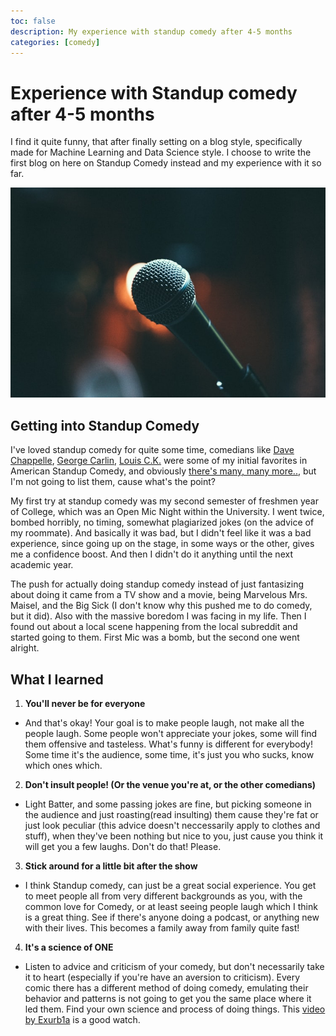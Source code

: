 ```yaml
---
toc: false
description: My experience with standup comedy after 4-5 months
categories: [comedy]
---
```

# Experience with Standup comedy after 4-5 months
I find it quite funny, that after finally setting on a blog style, specifically made for Machine Learning and Data Science style. I choose to write the first blog on here on Standup Comedy instead and my experience with it so far.

![](/images/blog-1-standup/mic.jpeg "Standup Comedy Mic")

## Getting into Standup Comedy
I've loved standup comedy for quite some time, comedians like [Dave Chappelle](https://en.wikipedia.org/wiki/Dave_Chappelle), [George Carlin](https://en.wikipedia.org/wiki/George_Carlin), [Louis C.K.](https://en.wikipedia.org/wiki/Louis_C.K.) were some of my initial favorites in American Standup Comedy, and obviously [there's many, many more..](https://en.wikipedia.org/wiki/List_of_stand-up_comedians), but I'm not going to list them, cause what's the point?

My first try at standup comedy was my second semester of freshmen year of College, which was an Open Mic Night within the University. I went twice, bombed horribly, no timing, somewhat plagiarized jokes (on the advice of my roommate). And basically it was bad, but I didn't feel like it was a bad experience, since going up on the stage, in some ways or the other, gives me a confidence boost. And then I didn't do it anything until the next academic year.

The push for actually doing standup comedy instead of just fantasizing about doing it came from a TV show and a movie,  being Marvelous Mrs. Maisel, and the Big Sick (I don't know why this pushed me to do comedy, but it did). Also with the massive boredom I was facing in my life. Then I found out about a local scene happening from the local subreddit and started going to them. First Mic was a bomb, but the second one went alright.

## What I learned
1. **You'll never be for everyone**
  - And that's okay! Your goal is to make people laugh, not make all the people laugh. Some people won't appreciate your jokes, some will find them offensive and tasteless. What's funny is different for everybody! Some time it's the audience, some time, it's just you who sucks, know which ones which.

 2. **Don't insult people! (Or the venue you're at, or the other comedians)**
  - Light Batter, and some passing jokes are fine, but picking someone in the audience and just roasting(read insulting) them cause they're fat or just look peculiar (this advice doesn't neccessarily apply to clothes and stuff), when they've been nothing but nice to you, just cause you think it will get you a few laughs. Don't do that! Please.

3. **Stick around for a little bit after the show**
  - I think Standup comedy, can just be a great social experience. You get to meet people all from very different backgrounds as you, with the common love for Comedy, or at least seeing people laugh which I think is a great thing. See if there's anyone doing a podcast, or anything new with their lives. This becomes a family away from family quite fast!

4. **It's a science of ONE**
  - Listen to advice and criticism of your comedy, but don't necessarily take it to heart (especially if you're have an aversion to criticism). Every comic there has a different method of doing comedy, emulating their behavior and patterns is not going to get you the same place where it led them. Find your own science and process of doing things. This [video by Exurb1a](https://www.youtube.com/watch?v=MANyX7woDPA) is a good watch.
